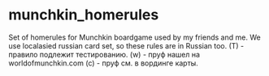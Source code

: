 # munchkin_homerules
Set of homerules for Munchkin boardgame used by my friends and me. We use localasied russian card set, so these rules are in Russian too.
(T) - правило подлежит тестированию. 
(w) - пруф нашел на worldofmunchkin.com
(c) - пруф см. в вординге карты.
